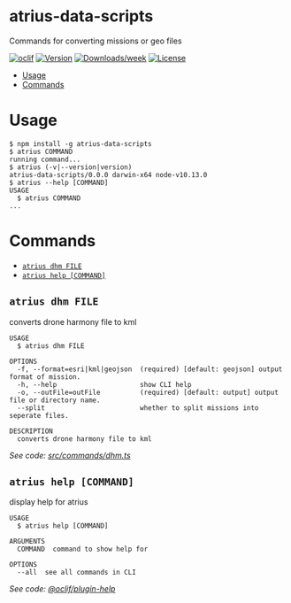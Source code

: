 atrius-data-scripts
===================

Commands for converting missions or geo files

[![oclif](https://img.shields.io/badge/cli-oclif-brightgreen.svg)](https://oclif.io)
[![Version](https://img.shields.io/npm/v/atrius-data-scripts.svg)](https://npmjs.org/package/atrius-data-scripts)
[![Downloads/week](https://img.shields.io/npm/dw/atrius-data-scripts.svg)](https://npmjs.org/package/atrius-data-scripts)
[![License](https://img.shields.io/npm/l/atrius-data-scripts.svg)](https://github.com/gdecoux/atrius-data-scripts/blob/master/package.json)

<!-- toc -->
* [Usage](#usage)
* [Commands](#commands)
<!-- tocstop -->
# Usage
<!-- usage -->
```sh-session
$ npm install -g atrius-data-scripts
$ atrius COMMAND
running command...
$ atrius (-v|--version|version)
atrius-data-scripts/0.0.0 darwin-x64 node-v10.13.0
$ atrius --help [COMMAND]
USAGE
  $ atrius COMMAND
...
```
<!-- usagestop -->
# Commands
<!-- commands -->
* [`atrius dhm FILE`](#atrius-dhm-file)
* [`atrius help [COMMAND]`](#atrius-help-command)

## `atrius dhm FILE`

converts drone harmony file to kml

```
USAGE
  $ atrius dhm FILE

OPTIONS
  -f, --format=esri|kml|geojson  (required) [default: geojson] output format of mission.
  -h, --help                     show CLI help
  -o, --outFile=outFile          (required) [default: output] output file or directory name.
  --split                        whether to split missions into seperate files.

DESCRIPTION
  converts drone harmony file to kml
```

_See code: [src/commands/dhm.ts](https://github.com/gdecoux/atrius-data-scripts/blob/v0.0.0/src/commands/dhm.ts)_

## `atrius help [COMMAND]`

display help for atrius

```
USAGE
  $ atrius help [COMMAND]

ARGUMENTS
  COMMAND  command to show help for

OPTIONS
  --all  see all commands in CLI
```

_See code: [@oclif/plugin-help](https://github.com/oclif/plugin-help/blob/v2.1.4/src/commands/help.ts)_
<!-- commandsstop -->
